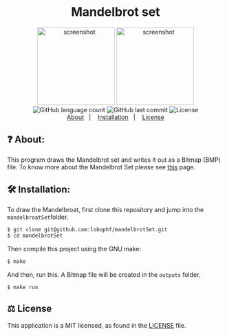 <h1 align="center"> Mandelbrot set </h1>

<p align="center">
  <img height="180px" alt="screenshot" src="https://dl.dropboxusercontent.com/s/86zpogykuljeds9/test.bmp?dl=0">
  <img height="180px" alt="screenshot" src="https://dl.dropboxusercontent.com/s/4v1usq5w8732sx3/test1.bmp?dl=0">
  <br>
  <img alt="GitHub language count" src="https://img.shields.io/github/languages/count/lobophf/mandelbrotSet">	
  <img alt="GitHub last commit" src="https://img.shields.io/github/last-commit/lobophf/mandelbrotSet">
  <img alt="License" src="https://img.shields.io/badge/license-MIT-brightgreen"> 
  <br>
  <a href="#question-about">About</a>&nbsp;&nbsp;&nbsp;|&nbsp;&nbsp;&nbsp;
	<a href="#hammer_and_wrench-installation">Installation</a>&nbsp;&nbsp;&nbsp;|&nbsp;&nbsp;&nbsp;
	<a href="#balance_scale-license">License</a>	
  <p>

## :question: About:
This program draws the Mandelbrot set and writes it out as a Bitmap (BMP) file. To know more about the Mandelbrot Set please see [this](https://en.wikipedia.org/wiki/Mandelbrot_set) page.

## :hammer_and_wrench: Installation:
To draw the Mandelbroat, first clone this repository and jump into the `mandelbroatSet`folder.

```sh
$ git clone git@github.com:lobophf/mandelbrotSet.git 
$ cd mandelbrotSet
```

Then compile this project using the GNU make:

```sh
$ make
```
And then, run this. A Bitmap file will be created in the `outputs` folder.

```sh
$ make run
```
## :balance_scale: License
This application is a MIT licensed, as found in the [LICENSE](./LICENSE) file.
